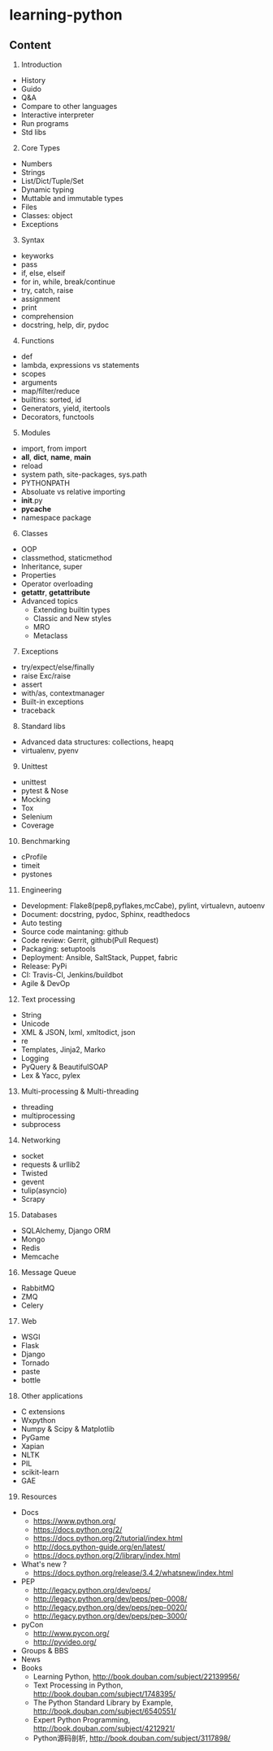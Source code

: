 learning-python
===============

Content
-------

1. Introduction
  - History
  - Guido
  - Q&A
  - Compare to other languages
  - Interactive interpreter
  - Run programs
  - Std libs
2. Core Types
  - Numbers
  - Strings
  - List/Dict/Tuple/Set
  - Dynamic typing
  - Muttable and immutable types
  - Files
  - Classes: object
  - Exceptions
3. Syntax
  - keyworks
  - pass
  - if, else, elseif
  - for in, while, break/continue
  - try, catch, raise
  - assignment
  - print
  - comprehension
  - docstring, help, dir, pydoc
4. Functions
  - def
  - lambda, expressions vs statements
  - scopes
  - arguments
  - map/filter/reduce
  - builtins: sorted, id
  - Generators, yield, itertools
  - Decorators, functools
5. Modules
  - import, from import
  - __all__, __dict__, __name__, __main__
  - reload
  - system path, site-packages, sys.path
  - PYTHONPATH
  - Absoluate vs relative importing
  - __init__.py
  - __pycache__
  - namespace package
6. Classes
  - OOP
  - classmethod, staticmethod
  - Inheritance, super
  - Properties
  - Operator overloading
  - __getattr__, __getattribute__
  - Advanced topics
    - Extending builtin types
    - Classic and New styles
    - MRO
    - Metaclass
7. Exceptions
  - try/expect/else/finally
  - raise Exc/raise
  - assert
  - with/as, contextmanager
  - Built-in exceptions
  - traceback
8. Standard libs
  - Advanced data structures: collections, heapq
  - virtualenv, pyenv
9. Unittest
  - unittest
  - pytest & Nose
  - Mocking
  - Tox
  - Selenium
  - Coverage
10. Benchmarking
  - cProfile
  - timeit
  - pystones
11. Engineering
  - Development: Flake8(pep8,pyflakes,mcCabe), pylint, virtualevn, autoenv
  - Document: docstring, pydoc, Sphinx, readthedocs
  - Auto testing
  - Source code maintaning: github
  - Code review: Gerrit, github(Pull Request)
  - Packaging: setuptools
  - Deployment: Ansible, SaltStack, Puppet, fabric
  - Release: PyPi
  - CI: Travis-CI, Jenkins/buildbot
  - Agile & DevOp
12. Text processing
  - String
  - Unicode
  - XML & JSON, lxml, xmltodict, json
  - re
  - Templates, Jinja2, Marko
  - Logging
  - PyQuery & BeautifulSOAP
  - Lex & Yacc, pylex
13. Multi-processing & Multi-threading
  - threading
  - multiprocessing
  - subprocess
14. Networking
  - socket
  - requests & urllib2
  - Twisted
  - gevent
  - tulip(asyncio)
  - Scrapy
15. Databases
  - SQLAlchemy, Django ORM
  - Mongo
  - Redis
  - Memcache
16. Message Queue
  - RabbitMQ
  - ZMQ
  - Celery
17. Web
  - WSGI
  - Flask
  - Django
  - Tornado
  - paste
  - bottle
18. Other applications
  - C extensions
  - Wxpython
  - Numpy & Scipy & Matplotlib
  - PyGame
  - Xapian
  - NLTK
  - PIL
  - scikit-learn
  - GAE
19. Resources
  - Docs
    - https://www.python.org/
    - https://docs.python.org/2/
    - https://docs.python.org/2/tutorial/index.html
    - http://docs.python-guide.org/en/latest/
    - https://docs.python.org/2/library/index.html
  - What's new ?
    - https://docs.python.org/release/3.4.2/whatsnew/index.html
  - PEP
    - http://legacy.python.org/dev/peps/
    - http://legacy.python.org/dev/peps/pep-0008/
    - http://legacy.python.org/dev/peps/pep-0020/
    - http://legacy.python.org/dev/peps/pep-3000/
  - pyCon
    - http://www.pycon.org/
    - http://pyvideo.org/
  - Groups & BBS
  - News
  - Books
    - Learning Python, http://book.douban.com/subject/22139956/
    - Text Processing in Python, http://book.douban.com/subject/1748395/
    - The Python Standard Library by Example, http://book.douban.com/subject/6540551/
    - Expert Python Programming, http://book.douban.com/subject/4212921/
    - Python源码剖析, http://book.douban.com/subject/3117898/

